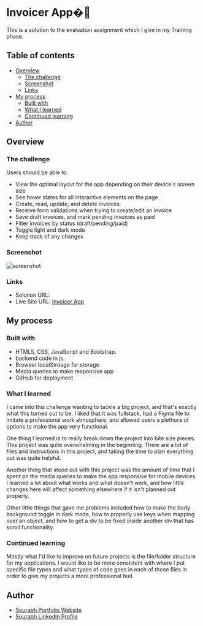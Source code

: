 # Invoicer App�📜

This is a solution to the evaluation assignment which I give in my Training phase.
## Table of contents

- [Overview](#overview)
  - [The challenge](#the-challenge)
  - [Screenshot](#screenshot)
  - [Links](#links)
- [My process](#my-process)
  - [Built with](#built-with)
  - [What I learned](#what-i-learned)
  - [Continued learning](#continued-learning)
- [Author](#author)

## Overview

### The challenge

Users should be able to:

- View the optimal layout for the app depending on their device's screen size
- See hover states for all interactive elements on the page
- Create, read, update, and delete invoices
- Receive form validations when trying to create/edit an invoice
- Save draft invoices, and mark pending invoices as paid
- Filter invoices by status (draft/pending/paid)
- Toggle light and dark mode
- Keep track of any changes

### Screenshot

![screenshot](./design%files/Desktop_main.png)

### Links

- Solution URL: 
- Live Site URL: [Invoicer App](https://aspire-srv.github.io/Invoicer/)

## My process

### Built with

- HTML5, CSS, JavaScript and Bootstrap.
- backend code in js.
- Browser localStroage for storage
- Media queries to make responsive app
- GitHub for deployment

### What I learned

I came into this challenge wanting to tackle a big project, and that's exactly what this turned out to be. I liked that it was fullstack, had a Figma file to imitate a professional work atmosphere, and allowed users a plethora of options to make the app very functional.

One thing I learned is to really break down the project into bite size pieces. This project was quite overwhelming in the beginning. There are a lot of files and instructions in this project, and taking the time to plan everything out was quite helpful.

Another thing that stood out with this project was the amount of time that I spent on the media queries to make the app responsive for mobile devices. I learned a lot about what works and what doesn't work, and how little changes here will affect something elsewhere if it isn't planned out properly.

Other little things that gave me problems included how to make the body background toggle in dark mode, how to properly use keys when mapping over an object, and how to get a div to be fixed inside another div that has scroll functionality.



### Continued learning

Mostly what I'd like to improve on future projects is the file/folder structure for my applications. I would like to be more consistent with where I put specific file types and what types of code goes in each of those files in order to give my projects a more professional feel. 

## Author

- [Sourabh Portfolio Website]()
- [Sourabh LinkedIn Profile]()
